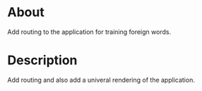 # About
Add routing to the application for training foreign words.
# Description
Add routing and also add a univeral rendering of the application.